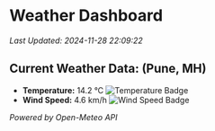 
# Weather Dashboard

_Last Updated: 2024-11-28 22:09:22_

## Current Weather Data: (Pune, MH)
- **Temperature:** 14.2 °C ![Temperature Badge](https://img.shields.io/badge/Temperature-Low%20Temp-blue)
- **Wind Speed:** 4.6 km/h ![Wind Speed Badge](https://img.shields.io/badge/Wind%20Speed-Low%20Wind-blue)

*Powered by Open-Meteo API*
